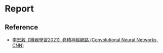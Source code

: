 # Report
## Reference
* [李宏毅【機器學習2021】卷積神經網路 (Convolutional Neural Networks, CNN)](https://www.youtube.com/watch?v=OP5HcXJg2Aw)
